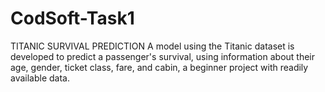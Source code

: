# CodSoft-Task1
TITANIC SURVIVAL PREDICTION A model using the Titanic dataset is developed to predict a passenger's survival, using information about their age, gender, ticket class, fare, and cabin, a beginner project with readily available data.
